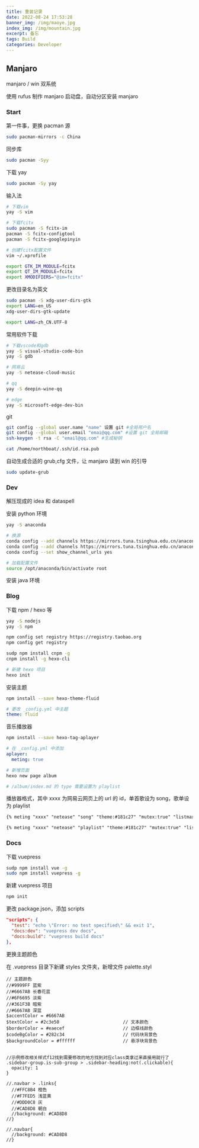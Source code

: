 ```yaml
---
title: 重装记录
date: 2022-08-24 17:53:28
banner_img: /img/maoye.jpg
index_img: /img/mountain.jpg
excerpt: 备忘
tags: Build
categories: Developer
---
```


## Manjaro

manjaro / win 双系统

使用 rufus 制作 manjaro 启动盘，自动分区安装 manjaro

### Start

第一件事，更换 pacman 源

~~~bash
sudo pacman-mirrors -c China
~~~

同步库

~~~bash
sudo pacman -Syy
~~~

下载 yay

~~~bash
sudo pacman -Sy yay
~~~

输入法

~~~bash
# 下载vim
yay -S vim

# 下载fcitx
sudo pacman -S fcitx-im
pacman -S fcitx-configtool
pacman -S fcitx-googlepinyin

# 创建fcitx配置文件
vim ~/.xprofile

export GTK_IM_MODULE=fcitx
export QT_IM_MODULE=fcitx
export XMODIFIERS="@im=fcitx"
~~~

更改目录名为英文

~~~bash
sudo pacman -S xdg-user-dirs-gtk
export LANG=en_US
xdg-user-dirs-gtk-update

export LANG=zh_CN.UTF-8
~~~

常用软件下载

~~~bash
# 下载vscode和gdb
yay -S visual-studio-code-bin
yay -S gdb

# 网易云
yay -S netease-cloud-music

# qq
yay -S deepin-wine-qq

# edge
yay -S microsoft-edge-dev-bin
~~~

git

~~~bash
git config --global user.name "name" 设置 git #全局用户名
git config --global user.email "emai@qq.com" #设置 git 全局邮箱
ssh-keygen -t rsa -C "email@qq.com" #生成秘钥

cat /home/northboat/.ssh/id.rsa.pub
~~~

自动生成合适的 grub,cfg 文件，让 manjaro 读到 win 的引导

~~~bash
sudo update-grub
~~~

### Dev

解压现成的 idea 和 dataspell

安装 python 环境

~~~bash
yay -S anaconda

# 换源
conda config --add channels https://mirrors.tuna.tsinghua.edu.cn/anaconda/pkgs/free
conda config --add channels https://mirrors.tuna.tsinghua.edu.cn/anaconda/pkgs/main
conda config --set show_channel_urls yes

# 加载配置文件
source /opt/anaconda/bin/activate root
~~~

安装 java 环境

### Blog

下载 npm / hexo 等

~~~bash
yay -S nodejs
yay -S npm

npm config set registry https://registry.taobao.org
npm config get registry

sudp npm install cnpm -g
cnpm install -g hexo-cli

# 新建 hexo 项目
hexo init
~~~

安装主题

~~~bash
npm install --save hexo-theme-fluid
~~~

~~~yml
# 更改 _config.yml 中主题
theme: fluid
~~~

音乐播放器

~~~bash
npm install --save hexo-tag-aplayer
~~~

~~~yml
# 在 _config.yml 中添加
aplayer:
  meting: true
~~~

~~~bash
# 新增页面
hexo new page album

# /album/index.md 的 type 需要设置为 playlist
~~~

播放器格式，其中 xxxx 为网易云网页上的 url 的 id，单首歌设为 song，歌单设为 playlist

~~~markdown
{% meting "xxxx" "netease" "song" "theme:#181c27" "mutex:true" "listmaxheight:340px" "preload:auto" %}

{% meting "xxxx" "netease" "playlist" "theme:#181c27" "mutex:true" "listmaxheight:340px" "preload:auto" %}
~~~

### Docs

下载 vuepress

~~~bash
sudp npm install vue -g
sudo npm install vuepress -g
~~~

新建 vuepress 项目

~~~bash
npm init
~~~

更改 package.json，添加 scripts

~~~json
"scripts": {
  "test": "echo \"Error: no test specified\" && exit 1",
  "docs:dev": "vuepress dev docs",
  "docs:build": "vuepress build docs"
},
~~~

更换主题颜色

在 .vuepress 目录下新建 styles 文件夹，新增文件 palette.styl

~~~stylus
// 主题颜色
//#9999FF 蓝紫       
//#6667AB 长春花蓝
//#6F6695 淡紫
//#361F3B 暗紫
//#6667AB 深蓝
$accentColor = #6667AB
$textColor = #2c3e50                        // 文本颜色
$borderColor = #eaecef                      // 边框线颜色
$codeBgColor = #282c34                      // 代码块背景色
$backgroundColor = #ffffff                  // 悬浮块背景色


//示例修改相关样式f12找到需要修改的地方找到对应class类拿过来直接用就行了
.sidebar-group.is-sub-group > .sidebar-heading:not(.clickable){
  opacity: 1
}

//.navbar > .links{
  //#FFC8B4 橙色
  //#F7FED5 浅蓝黄
  //#DDD0C8 灰
  //#CAD8D8 朝白
  //background: #CAD8D8
//}

//.navbar{
  //background: #CAD8D8
//}
~~~
